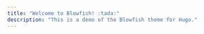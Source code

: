 ```yaml
---
title: "Welcome to Blowfish! :tada:"
description: "This is a demo of the Blowfish theme for Hugo."
---
```

